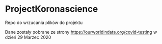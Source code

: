 # ProjectKoronascience
Repo do wrzucania plików do projektu

Dane zostały pobrane ze strony https://ourworldindata.org/covid-testing w dzień 29 Marzec 2020


